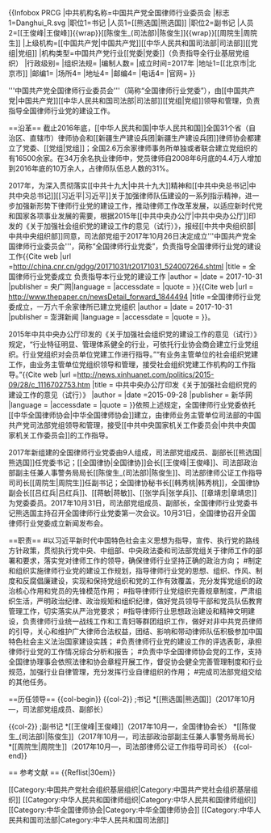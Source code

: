 {{Infobox PRCG
|中共机构名称=中国共产党全国律师行业委员会
|标志1=Danghui_R.svg
|职位1=书记
|人员1=[[熊选国|熊选国]]
|职位2=副书记
|人员2=[[王俊峰|王俊峰]]{{wrap}}[[陈俊生_(司法部)|陈俊生]]{{wrap}}[[周院生|周院生]]
|上级机构=[[中国共产党|中国共产党]][[中华人民共和国司法部|司法部]][[党组|党组]]
|机构类型=中国共产党行业[[党委|党委]]（负责指导全行业基层党组织）
|行政级别=
|组织法规=
|编制人数=
|成立时间=2017年
|地址1=[[北京市|北京市]]
|邮编1=
|场所4=
|地址4=
|邮编4=
|电话4=
|官网=
}}

'''中国共产党全国律师行业委员会'''（简称“全国律师行业党委”），由[[中国共产党|中国共产党]][[中华人民共和国司法部|司法部]][[党组|党组]]领导和管理，负责指导全国律师行业党的建设工作。

==沿革==
截止2016年底，[[中华人民共和国|中华人民共和国]]全国31个省（自治区、直辖市）律师协会和[[新疆生产建设兵团|新疆生产建设兵团]]律师协会都建立了党委、[[党组|党组]]；全国2.6万余家律师事务所单独或者联合建立党组织的有16500余家。在34万余名执业律师中，党员律师自2008年6月底的4.4万人增加到2016年底的10万余人，占律师队伍总人数的31%<ref name=cnr/><ref name=pp/>。

2017年，为深入贯彻落实[[中共十九大|中共十九大]]精神和[[中共中央总书记|中共中央总书记]][[习近平|习近平]]关于加强律师队伍建设的一系列指示精神，进一步加强新形势下律师行业党的建设工作，推动律师工作改革发展，以适应新时代党和国家各项事业发展的需要，根据2015年[[中共中央办公厅|中共中央办公厅]]印发的《关于加强社会组织党的建设工作的意见（试行）》，报经[[中共中央组织部|中共中央组织部]]同意，司法部党组于2017年10月26日决定成立'''中国共产党全国律师行业委员会'''，简称“全国律师行业党委”，负责指导全国律师行业党的建设工作<ref name=cnr>{{Cite web |url =http://china.cnr.cn/gdgg/20171031/t20171031_524007264.shtml  |title = 全国律师行业党委成立 负责指导本行业党的建设工作 |author =  |date = 2017-10-31 |publisher =  央广网|language =  |accessdate =  |quote =  }}</ref><ref name=pp>{{Cite web |url = http://www.thepaper.cn/newsDetail_forward_1844494 |title =全国律师行业党委成立，一万六千余家律所已建立党组织  |author =  |date = 2017-10-31  |publisher = 澎湃新闻 |language =  |accessdate =  |quote =  }}</ref>。

2015年中共中央办公厅印发的《关于加强社会组织党的建设工作的意见（试行）》规定，“行业特征明显、管理体系健全的行业，可依托行业协会商会建立行业党组织。行业党组织对会员单位党建工作进行指导。”“有业务主管单位的社会组织党建工作，由业务主管单位党组织领导和管理，接受社会组织党建工作机构的工作指导。”<ref>{{Cite web |url =http://news.xinhuanet.com/politics/2015-09/28/c_1116702753.htm  |title = 中共中央办公厅印发《关于加强社会组织党的建设工作的意见（试行）》 |author =  |date =2015-09-28  |publisher = 新华网 |language =  |accessdate =  |quote =  }}</ref>依照上述规定，全国律师行业党委依托[[中华全国律师协会|中华全国律师协会]]建立，由律师业务主管单位司法部的中国共产党司法部党组领导和管理，接受[[中共中央国家机关工作委员会|中共中央国家机关工作委员会]]的工作指导。

2017年新组建的全国律师行业党委由9人组成，司法部党组成员、副部长[[熊选国|熊选国]]任党委书记；[[全国律协|全国律协]]会长[[王俊峰|王俊峰]]、司法部政治部副主任兼人事警务局局长[[陈俊生_(司法部)|陈俊生]]、司法部律师公证工作指导司司长[[周院生|周院生]]任副书记；全国律协秘书长[[韩秀桃|韩秀桃]]，全国律协副会长[[吕红兵|吕红兵]]、[[蒋敏|蒋敏]]、[[张学兵|张学兵]]、[[章靖忠|章靖忠]]为党委委员。2017年10月31日，司法部党组成员、副部长，全国律师行业党委书记熊选国主持召开全国律师行业党委第一次会议。10月31日，全国律协召开全国律师行业党委成立新闻发布会<ref name=cnr/>。

==职责==
#以习近平新时代中国特色社会主义思想为指导，宣传、执行党的路线方针政策，贯彻执行党中央、中组部、中央政法委和司法部党组关于律师工作的部署和要求，落实党对律师工作的领导，确保律师行业坚持正确的政治方向；
#制定和组织实施律师行业党的建设工作规划，指导律师行业党的思想、组织、作风、制度和反腐倡廉建设，实现和保持党组织和党的工作有效覆盖，充分发挥党组织的政治核心作用和党员的先锋模范作用；
#指导律师行业党组织完善规章制度，严肃组织生活，严明政治纪律、政治规矩和组织纪律，做好党员领导干部和党员队伍教育管理工作，切实落实从严治党要求；
#指导律师行业思想政治建设和精神文明建设，负责律师行业统一战线工作和工青妇等群团组织工作，做好对非中共党员律师的引导，关心和维护广大律师合法权益，团结、影响和带动律师队伍积极参加中国特色社会主义法治国家建设实践；
#负责律师行业党的建设工作的评选表彰，承担律师行业党的工作情况综合分析和报告；
#负责中华全国律师协会党的工作，支持全国律协理事会依照法律和协会章程开展工作，督促协会健全完善管理制度和行业规范，加强行业自律管理，充分发挥行业自律组织的作用；
#完成司法部党组交给的其他任务<ref name=cnr/>。

==历任领导==
{{col-begin}}
{{col-2}}
;书记
*[[熊选国|熊选国]]（2017年10月—，司法部党组成员、副部长）<ref name=cnr/>

{{col-2}}
;副书记
*[[王俊峰|王俊峰]]（2017年10月—，全国律协会长）<ref name=cnr/>
*[[陈俊生_(司法部)|陈俊生]]（2017年10月—，司法部政治部副主任兼人事警务局局长）<ref name=cnr/>
*[[周院生|周院生]]（2017年10月—，司法部律师公证工作指导司司长）<ref name=cnr/>
{{col-end}}

== 参考文献 ==
{{Reflist|30em}}

[[Category:中国共产党社会组织基层组织|Category:中国共产党社会组织基层组织]]
[[Category:中华人民共和国律师组织|Category:中华人民共和国律师组织]]
[[Category:中华全国律师协会|Category:中华全国律师协会]]
[[Category:中华人民共和国司法部|Category:中华人民共和国司法部]]